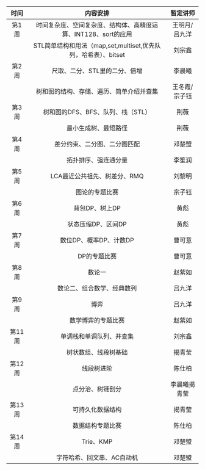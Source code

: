 |时间|内容安排|暂定讲师|
|:--:|:--:|:--:|
|第1周|时间复杂度、空间复杂度、结构体、高精度运算、INT128、sort的应用|王明月/吕九洋|
||STL简单结构和用法（map,set,multiset,优先队列，哈希表）、bitset|刘宗鑫|
|第2周|尺取、二分、STL里的二分、倍增|李晨曦|
||树和图的结构、存储、遍历、简单介绍并查集|王冬霞/宗子钰|
|第3周|树和图的DFS、BFS、队列、栈（STL）|荆薇|
||最小生成树、最短路径|荆薇|
|第4周|差分约束、二分图、二分图匹配|邓楚盟|
||拓扑排序、强连通分量|李笙润|
|第5周|LCA最近公共祖先、树差分、RMQ|刘黎明|
||图论的专题比赛|宗子钰|
|第6周|背包DP、树上DP|黄彪|
||状态压缩DP、区间DP|黄彪|
|第7周|数位DP、概率DP、计数DP|曹可意|
||DP的专题比赛|曹可意|
|第8周|数论一|赵紫如|
||数论二、组合数学、经典数列|吕九洋|
|第9周|博弈|吕九洋|
||数学博弈的专题比赛|赵紫如|
|第11周|单调栈和单调队列、并查集|刘宗鑫|
||树状数组、线段树基础|揭青莹|
|第12周|线段树进阶|陈仕柏|
||点分治、树链剖分|李晨曦揭青莹|
|第13周|可持久化数据结构|揭青莹|
||数据结构专题比赛|陈仕柏|
|第14周|Trie、KMP|邓楚盟|
||字符哈希、回文串、AC自动机|邓楚盟|
